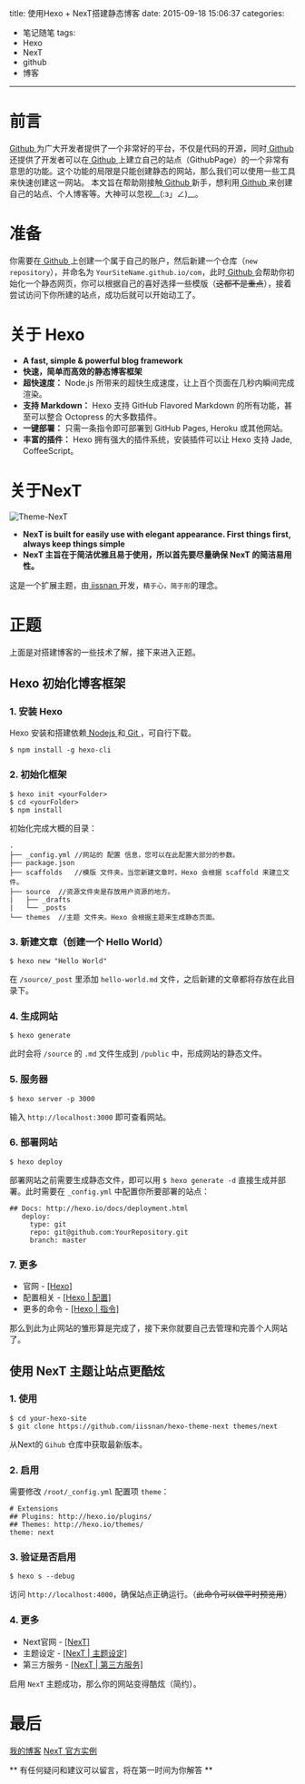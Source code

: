 title: 使用Hexo + NexT搭建静态博客
date: 2015-09-18 15:06:37
categories:
  - 笔记随笔
tags:
  - Hexo
  - NexT
  - github
  - 博客
---
# 前言
[Github ](https://github.com/)为广大开发者提供了一个非常好的平台，不仅是代码的开源，同时[ Github ](https://github.com/)还提供了开发者可以在[ Github ](https://github.com/)上建立自己的站点（GithubPage）的一个非常有意思的功能。这个功能的局限是只能创建静态的网站，那么我们可以使用一些工具来快速创建这一网站。
本文旨在帮助刚接触[ Github ](https://github.com/)新手，想利用[ Github ](https://github.com/)来创建自己的站点、个人博客等。大神可以忽视__(:з」∠)__。

# 准备
你需要在[ Github ](https://github.com/)上创建一个属于自己的账户，然后新建一个仓库（`new repository`），并命名为 `YourSiteName.github.io/com`，此时[ Github ](https://github.com/)会帮助你初始化一个静态网页，你可以根据自己的喜好选择一些模版（~~这都不是重点~~），接着尝试访问下你所建的站点，成功后就可以开始动工了。

# 关于 Hexo
* **A fast, simple & powerful blog framework**
* **快速，简单而高效的静态博客框架**
 * **超快速度：** Node.js 所带来的超快生成速度，让上百个页面在几秒内瞬间完成渲染。
 * **支持 Markdown：** Hexo 支持 GitHub Flavored Markdown 的所有功能，甚至可以整合 Octopress 的大多数插件。
 * **一键部署：** 只需一条指令即可部署到 GitHub Pages, Heroku 或其他网站。
 * **丰富的插件：** Hexo 拥有强大的插件系统，安装插件可以让 Hexo 支持 Jade, CoffeeScript。

# 关于NexT
![Theme-NexT](/blog/images/article_img/hexo-next.jpg)
* **NexT is built for easily use with elegant appearance. First things first, always keep things simple**
* **NexT 主旨在于简洁优雅且易于使用，所以首先要尽量确保 NexT 的简洁易用性。**

这是一个扩展主题，由[ iissnan ](https://github.com/iissnan)开发，`精于心，简于形`的理念。

<!-- more -->

# 正题
上面是对搭建博客的一些技术了解，接下来进入正题。

## Hexo 初始化博客框架
### 1. 安装 Hexo
Hexo 安装和搭建依赖[ Nodejs ](https://nodejs.org/en/)和[ Git ](http://git-scm.com/)，可自行下载。
```
$ npm install -g hexo-cli
```

### 2. 初始化框架
```
$ hexo init <yourFolder>
$ cd <yourFolder>
$ npm install
```
 初始化完成大概的目录：
```
.
├── _config.yml //网站的 配置 信息，您可以在此配置大部分的参数。
├── package.json
├── scaffolds 	//模版 文件夹。当您新建文章时，Hexo 会根据 scaffold 来建立文件。
├── source 	//资源文件夹是存放用户资源的地方。
|   ├── _drafts
|   └── _posts
└── themes 	//主题 文件夹。Hexo 会根据主题来生成静态页面。
```

### 3. 新建文章（创建一个 Hello World）
```
$ hexo new "Hello World"
```
 在 `/source/_post` 里添加 `hello-world.md` 文件，之后新建的文章都将存放在此目录下。

### 4. 生成网站
```
$ hexo generate
```
 此时会将 `/source` 的 `.md` 文件生成到 `/public` 中，形成网站的静态文件。

### 5. 服务器
```
$ hexo server -p 3000
```
 输入 `http://localhost:3000` 即可查看网站。

### 6. 部署网站
```
$ hexo deploy
```
 部署网站之前需要生成静态文件，即可以用 `$ hexo generate -d` 直接生成并部署。此时需要在 `_config.yml` 中配置你所要部署的站点：
 ```
 ## Docs: http://hexo.io/docs/deployment.html
	deploy:
	  type: git
	  repo: git@github.com:YourRepository.git
	  branch: master
  ```
### 7. 更多
* 官网 - [[Hexo]](https://hexo.io/zh-cn/)
* 配置相关 - [[Hexo | 配置]](https://hexo.io/zh-cn/docs/configuration.html)
* 更多的命令 - [[Hexo | 指令]](https://hexo.io/zh-cn/docs/commands.html)

那么到此为止网站的雏形算是完成了，接下来你就要自己去管理和完善个人网站了。

## 使用 NexT 主题让站点更酷炫
### 1. 使用
```
$ cd your-hexo-site
$ git clone https://github.com/iissnan/hexo-theme-next themes/next
```
 从Next的 `Gihub` 仓库中获取最新版本。

### 2. 启用
需要修改 `/root/_config.yml` 配置项 `theme`：
```
# Extensions
## Plugins: http://hexo.io/plugins/
## Themes: http://hexo.io/themes/
theme: next
```

### 3. 验证是否启用
```
$ hexo s --debug
```
 访问 `http://localhost:4000`，确保站点正确运行。（~~此命令可以做平时预览用~~）

### 4. 更多
* Next官网 - [[NexT]](http://theme-next.iissnan.com/)
* 主题设定 - [[NexT | 主题设定]](http://theme-next.iissnan.com/theme-settings.html)
* 第三方服务 - [[NexT | 第三方服务]](http://theme-next.iissnan.com/third-party-services.html)

启用 `NexT` 主题成功，那么你的网站变得酷炫（简约）。

# 最后
[我的博客](http://jovey-zheng.github.io/blog)
[NexT 官方实例](http://notes.iissnan.com/)

** 有任何疑问和建议可以留言，将在第一时间为你解答 **